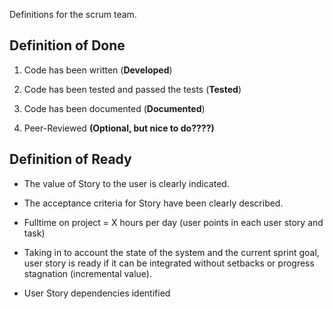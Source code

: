 Definitions for the scrum team.
## Definition of Done

1. Code has been written    (**Developed**)

2. Code has been tested and passed the tests (**Tested**)

3. Code has been documented (**Documented**)

4. Peer-Reviewed **(Optional, but nice to do????)**

## Definition of Ready

* The value of Story to the user is clearly indicated.

* The acceptance criteria for Story have been clearly described.

* Fulltime on project = X hours per day (user points in each user story and task)

* Taking in to account the state of the system and the current sprint goal, user story is
ready if it can be integrated without setbacks or progress stagnation (incremental value).

* User Story dependencies identified



